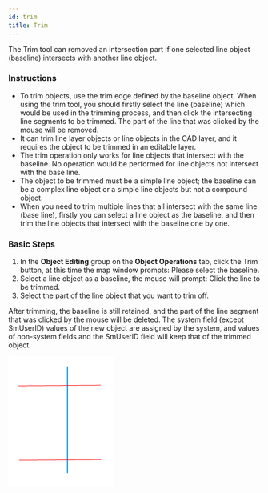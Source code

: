 ```yaml
---
id: trim
title: Trim
---
```

The Trim tool can removed an intersection part if one selected line object (baseline) intersects with another line object.

### Instructions

* To trim objects, use the trim edge defined by the baseline object. When using the trim tool, you should firstly select the line (baseline) which would be used in the trimming process, and then click the intersecting line segments to be trimmed. The part of the line that was clicked by the mouse will be removed.
* It can trim line layer objects or line objects in the CAD layer, and it requires the object to be trimmed in an editable layer.
* The trim operation only works for line objects that intersect with the baseline. No operation would be performed for line objects not intersect with the base line.
* The object to be trimmed must be a simple line object; the baseline can be a complex line object or a simple line objects but not a compound object.
* When you need to trim multiple lines that all intersect with the same line (base line), firstly you can select a line object as the baseline, and then trim the line objects that intersect with the baseline one by one.

### Basic Steps

1. In the **Object Editing** group on the **Object Operations** tab, click the Trim button, at this time the map window prompts: Please select the baseline.
2. Select a line object as a baseline, the mouse will prompt: Click the line to be trimmed.
3. Select the part of the line object that you want to trim off.

After trimming, the baseline is still retained, and the part of the line segment that was clicked by the mouse will be deleted. The system field (except SmUserID) values of the new object are assigned by the system, and values of non-system fields and the SmUserID field will keep that of the trimmed object.

![](img/trim1.png)